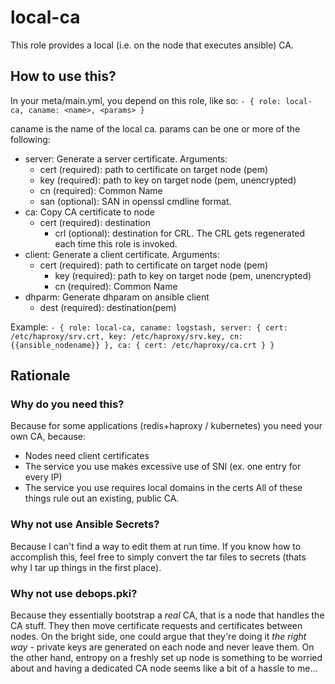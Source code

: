 # local-ca

This role provides a local (i.e. on the node that executes ansible) CA.

## How to use this?
In your meta/main.yml, you depend on this role, like so:
` - { role: local-ca, caname: <name>, <params> } `

caname is the name of the local ca.
params can be one or more of the following:
* server: Generate a server certificate. Arguments:
	* cert (required): path to certificate on target node (pem)
	* key (required): path to key on target node (pem, unencrypted)
	* cn (required): Common Name
	* san (optional): SAN in openssl cmdline format.
* ca: Copy CA certificate to node
  * cert (required): destination
	* crl (optional): destination for CRL. The CRL gets regenerated each time this role is invoked.
* client: Generate a client certificate. Arguments:
  * cert (required): path to certificate on target node (pem)
	* key (required): path to key on target node (pem, unencrypted)
	* cn (required): Common Name
* dhparm: Generate dhparam on ansible client
	* dest (required): destination(pem)

Example:
` - { role: local-ca, caname: logstash, server: { cert: /etc/haproxy/srv.crt, key: /etc/haproxy/srv.key, cn: {{ansible_nodename}} }, ca: { cert: /etc/haproxy/ca.crt } } `

## Rationale

### Why do you need this?
Because for some applications (redis+haproxy / kubernetes) you need your own CA, because:
* Nodes need client certificates
* The service you use makes excessive use of SNI (ex. one entry for every IP)
* The service you use requires local domains in the certs
All of these things rule out an existing, public CA.

### Why not use Ansible Secrets?
Because I can't find a way to edit them at run time. If you know how to accomplish this, feel free to simply convert the tar files to secrets (thats why I tar up things in the first place).

### Why not use debops.pki?
Because they essentially bootstrap a _real_ CA, that is a node that handles the CA stuff. They then move certificate requests and certificates between nodes. On the bright side, one could argue that they're doing it *the right way* - private keys are generated on each node and never leave them. On the other hand, entropy on a freshly set up node is something to be worried about and having a dedicated CA node seems like a bit of a hassle to me...
